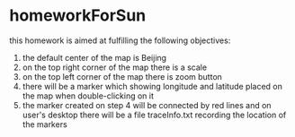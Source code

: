 # homeworkForSun
this homework is aimed at fulfilling the following objectives:
1. the default center of the map is Beijing
2. on the top right corner of the map there is a scale
3. on the top left corner of the map there is zoom button
4. there will be a marker which showing longitude and latitude placed on the map when double-clicking on it
5. the marker created on step 4 will be connected by red lines and on user's desktop there will be a file traceInfo.txt recording the location of the markers
